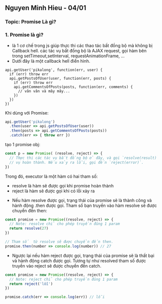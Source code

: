 ## Nguyen Minh Hieu - 04/01


### Topic: Promise Là gì?

### 1. Promise là gì?
- là 1 cơ chế trong js giúp thực thi các thao tác bất đồng bộ mà không bị Callback hell. các tác vụ bất đồng bộ là AJAX request, gọi hàm bên trong setTimeout,setInterval, requestAnimationFrame, …
- Dưới đây là một callback hell điển hình.
```
api.getUser('pikalong', function(err, user) {
  if (err) throw err
  api.getPostsOfUser(user, function(err, posts) {
    if (err) throw err
    api.getCommentsOfPosts(posts, function(err, comments) {
      // vân vân và mây mây...
    })
  })
})
```
Khi dùng với Promise:

```javascript
api.getUser('pikalong')
  .then(user => api.getPostsOfUser(user))
  .then(posts => api.getCommentsOfPosts(posts))
  .catch(err => { throw err })

```
tạo 1 promise obj:
```javascript
const p = new Promise( (resolve, reject) => {
  // Thực thi các tác vụ bất đồng bộ ở đây, và gọi `resolve(result)` khi tác
  // vụ hoàn thành. Nếu xảy ra lỗi, gọi đến `reject(error)`.
})
```
Trong đó, executor là một hàm có hai tham số:
* resolve là hàm sẽ được gọi khi promise hoàn thành
* reject là hàm sẽ được gọi khi có lỗi xảy ra

- Nếu hàm resolve được gọi, trạng thái của promise sẽ là thành công và hành động .then được gọi. Tham số bạn truyền vào hàm resolve sẽ được chuyển đến then:
```javascript
const promise = new Promise((resolve, reject) => {
  // Note: resolve chỉ cho phép truyền đúng 1 param
  return resolve(27)
})

// Tham số  từ resolve sẽ được chuyển đến then.
promise.then(number => console.log(number)) // 27
```
- Ngược lại nếu hàm reject được gọi, trạng thái của promise sẽ là thất bại và hành động catch được gọi. Tương tự như resolved tham số được truyền vào reject sẽ được chuyển đến catch.
``` javascript
const promise = new Promise((resolve, reject) => {
  // Note: reject chỉ cho phép truyền đúng 1 param
  return reject('lỗi')
})

promise.catch(err => console.log(err)) // lỗi
```